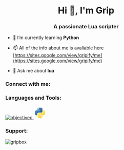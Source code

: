 <h1 align="center">Hi 👋, I'm Grip</h1>
<h3 align="center">A passionate Lua scripter</h3>

- 🌱 I’m currently learning **Python**

- 📫 All of the info about me is avaliable here [https://sites.google.com/view/gripify/me](https://sites.google.com/view/gripify/me)

- 💬 Ask me about **lua**

<h3 align="left">Connect with me:</h3>
<p align="left">
</p>

<h3 align="left">Languages and Tools:</h3>
<p align="left"> <a href="https://roblox.com/create" target="_blank" rel="noreferrer"> <img src="https://flyclipart.com/thumb2/roblox-studio-icon-245539.png" alt="objectivec" width="50" height="40"/> </a> <a href="https://www.python.org" target="_blank" rel="noreferrer"> <img src="https://raw.githubusercontent.com/devicons/devicon/master/icons/python/python-original.svg" alt="python" width="40" height="40"/> </a> </p>

<h3 align="left">Support:</h3>
<p><a href="https://ko-fi.com/gripbox"> <img align="left" src="https://cdn.ko-fi.com/cdn/kofi3.png?v=3" height="50" width="210" alt="gripbox" /></a></p><br><br>
